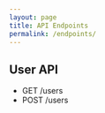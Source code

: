 ```yaml
---
layout: page
title: API Endpoints
permalink: /endpoints/
---
```


## User API
* GET /users
* POST /users